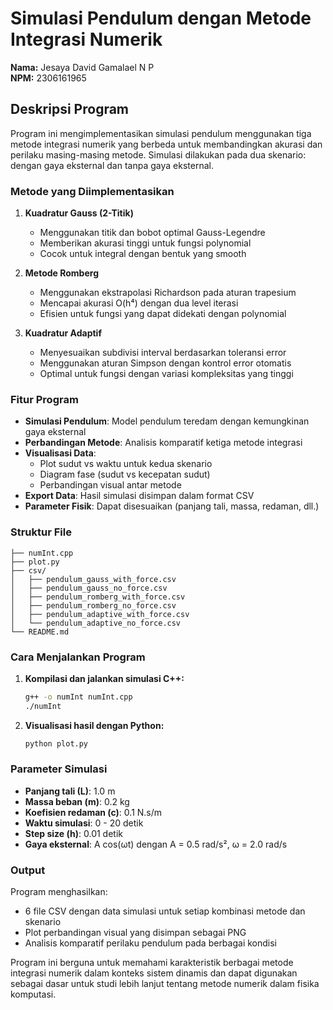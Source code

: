 # Simulasi Pendulum dengan Metode Integrasi Numerik

**Nama:** Jesaya David Gamalael N P  
**NPM:** 2306161965

## Deskripsi Program

Program ini mengimplementasikan simulasi pendulum menggunakan tiga metode integrasi numerik yang berbeda untuk membandingkan akurasi dan perilaku masing-masing metode. Simulasi dilakukan pada dua skenario: dengan gaya eksternal dan tanpa gaya eksternal.

### Metode yang Diimplementasikan

1. **Kuadratur Gauss (2-Titik)**
   - Menggunakan titik dan bobot optimal Gauss-Legendre
   - Memberikan akurasi tinggi untuk fungsi polynomial
   - Cocok untuk integral dengan bentuk yang smooth

2. **Metode Romberg**
   - Menggunakan ekstrapolasi Richardson pada aturan trapesium
   - Mencapai akurasi O(h⁴) dengan dua level iterasi
   - Efisien untuk fungsi yang dapat didekati dengan polynomial

3. **Kuadratur Adaptif**
   - Menyesuaikan subdivisi interval berdasarkan toleransi error
   - Menggunakan aturan Simpson dengan kontrol error otomatis
   - Optimal untuk fungsi dengan variasi kompleksitas yang tinggi

### Fitur Program

- **Simulasi Pendulum**: Model pendulum teredam dengan kemungkinan gaya eksternal
- **Perbandingan Metode**: Analisis komparatif ketiga metode integrasi
- **Visualisasi Data**: 
  - Plot sudut vs waktu untuk kedua skenario
  - Diagram fase (sudut vs kecepatan sudut)
  - Perbandingan visual antar metode
- **Export Data**: Hasil simulasi disimpan dalam format CSV
- **Parameter Fisik**: Dapat disesuaikan (panjang tali, massa, redaman, dll.)

### Struktur File

```
├── numInt.cpp          
├── plot.py             
├── csv/    
│   ├── pendulum_gauss_with_force.csv
│   ├── pendulum_gauss_no_force.csv
│   ├── pendulum_romberg_with_force.csv
│   ├── pendulum_romberg_no_force.csv
│   ├── pendulum_adaptive_with_force.csv
│   └── pendulum_adaptive_no_force.csv
└── README.md           
```

### Cara Menjalankan Program

1. **Kompilasi dan jalankan simulasi C++:**
   ```bash
   g++ -o numInt numInt.cpp
   ./numInt
   ```

2. **Visualisasi hasil dengan Python:**
   ```bash
   python plot.py
   ```

### Parameter Simulasi

- **Panjang tali (L)**: 1.0 m
- **Massa beban (m)**: 0.2 kg
- **Koefisien redaman (c)**: 0.1 N.s/m
- **Waktu simulasi**: 0 - 20 detik
- **Step size (h)**: 0.01 detik
- **Gaya eksternal**: A cos(ωt) dengan A = 0.5 rad/s², ω = 2.0 rad/s

### Output

Program menghasilkan:
- 6 file CSV dengan data simulasi untuk setiap kombinasi metode dan skenario
- Plot perbandingan visual yang disimpan sebagai PNG
- Analisis komparatif perilaku pendulum pada berbagai kondisi

Program ini berguna untuk memahami karakteristik berbagai metode integrasi numerik dalam konteks sistem dinamis dan dapat digunakan sebagai dasar untuk studi lebih lanjut tentang metode numerik dalam fisika komputasi.